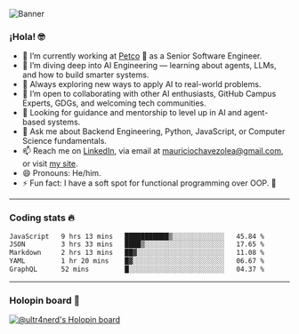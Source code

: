 ![Banner](banner.gif)
### ¡Hola! 🤓

* 🔭 I’m currently working at [Petco](https://www.petco.com) 🐶 as a Senior Software Engineer.
* 🤖 I’m diving deep into AI Engineering — learning about agents, LLMs, and how to build smarter systems.
* 🌱 Always exploring new ways to apply AI to real-world problems.
* 👯 I’m open to collaborating with other AI enthusiasts, GitHub Campus Experts, GDGs, and welcoming tech communities.
* 🤝 Looking for guidance and mentorship to level up in AI and agent-based systems.
* 💬 Ask me about Backend Engineering, Python, JavaScript, or Computer Science fundamentals.
* 📫 Reach me on [LinkedIn](https://www.linkedin.com/in/ultr4nerd), via email at [mauriciochavezolea@gmail.com](mailto:mauriciochavezolea@gmail.com), or visit [my site](https://mauriciochavez.dev).
* 😄 Pronouns: He/him.
* ⚡ Fun fact: I have a soft spot for functional programming over OOP. 🤭
---

### Coding stats 🔥

<!--START_SECTION:waka-->

```txt
JavaScript   9 hrs 13 mins   ███████████▒░░░░░░░░░░░░░   45.84 %
JSON         3 hrs 33 mins   ████▒░░░░░░░░░░░░░░░░░░░░   17.65 %
Markdown     2 hrs 13 mins   ██▓░░░░░░░░░░░░░░░░░░░░░░   11.08 %
YAML         1 hr 20 mins    █▓░░░░░░░░░░░░░░░░░░░░░░░   06.67 %
GraphQL      52 mins         █░░░░░░░░░░░░░░░░░░░░░░░░   04.37 %
```

<!--END_SECTION:waka-->

---

### Holopin board 🦖

[![@ultr4nerd's Holopin board](https://holopin.me/ultr4nerd)](https://holopin.io/@ultr4nerd)

